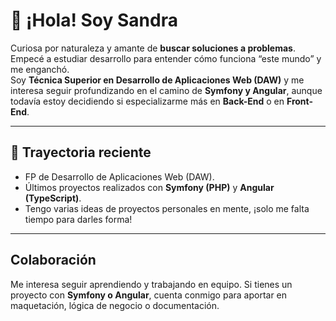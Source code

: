 # 👋 ¡Hola! Soy Sandra

Curiosa por naturaleza y amante de **buscar soluciones a problemas**. Empecé a estudiar desarrollo para entender cómo funciona “este mundo” y me enganchó.  
Soy **Técnica Superior en Desarrollo de Aplicaciones Web (DAW)** y me interesa seguir profundizando en el camino de **Symfony y Angular**, aunque todavía estoy decidiendo si especializarme más en **Back-End** o en **Front-End**.

---

## 🚀 Trayectoria reciente
-  FP de Desarrollo de Aplicaciones Web (DAW).
-  Últimos proyectos realizados con **Symfony (PHP)** y **Angular (TypeScript)**.
-  Tengo varias ideas de proyectos personales en mente, ¡solo me falta tiempo para darles forma!

---
## Colaboración
Me interesa seguir aprendiendo y trabajando en equipo. Si tienes un proyecto con **Symfony o Angular**, cuenta conmigo para aportar en maquetación, lógica de negocio o documentación.
